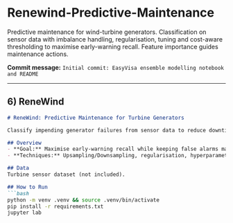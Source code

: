 # Renewind-Predictive-Maintenance
Predictive maintenance for wind-turbine generators. Classification on sensor data with imbalance handling, regularisation, tuning and cost-aware thresholding to maximise early-warning recall. Feature importance guides maintenance actions.

**Commit message:** `Initial commit: EasyVisa ensemble modelling notebook and README`

---

## 6) ReneWind

```markdown
# ReneWind: Predictive Maintenance for Turbine Generators

Classify impending generator failures from sensor data to reduce downtime and maintenance cost.

## Overview
- **Goal:** Maximise early-warning recall while keeping false alarms manageable.
- **Techniques:** Upsampling/Downsampling, regularisation, hyperparameter tuning, thresholding, explainability.

## Data
Turbine sensor dataset (not included).

## How to Run
```bash
python -m venv .venv && source .venv/bin/activate
pip install -r requirements.txt
jupyter lab
